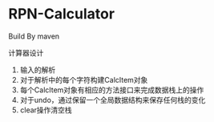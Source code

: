 # RPN-Calculator


Build By maven


计算器设计

1. 输入的解析
2. 对于解析中的每个字符构建CalcItem对象
3. 每个CalcItem对象有相应的方法接口来完成数据栈上的操作
4. 对于undo，通过保留一个全局数据结构来保存任何栈的变化
5. clear操作清空栈
